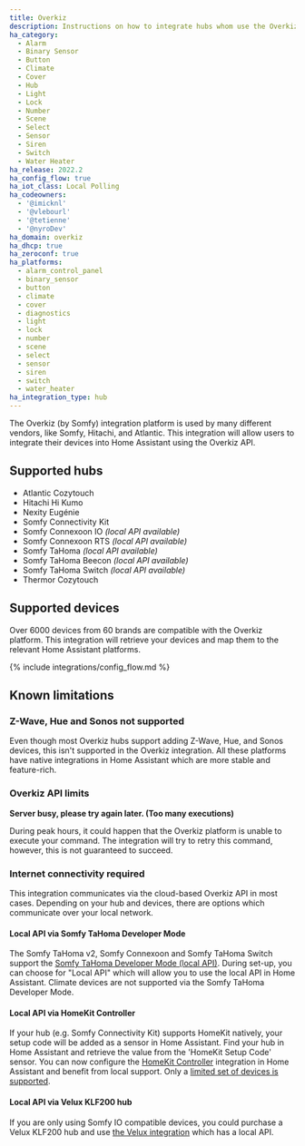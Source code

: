 ```yaml
---
title: Overkiz
description: Instructions on how to integrate hubs whom use the Overkiz platform with Home Assistant.
ha_category:
  - Alarm
  - Binary Sensor
  - Button
  - Climate
  - Cover
  - Hub
  - Light
  - Lock
  - Number
  - Scene
  - Select
  - Sensor
  - Siren
  - Switch
  - Water Heater
ha_release: 2022.2
ha_config_flow: true
ha_iot_class: Local Polling
ha_codeowners:
  - '@imicknl'
  - '@vlebourl'
  - '@tetienne'
  - '@nyroDev'
ha_domain: overkiz
ha_dhcp: true
ha_zeroconf: true
ha_platforms:
  - alarm_control_panel
  - binary_sensor
  - button
  - climate
  - cover
  - diagnostics
  - light
  - lock
  - number
  - scene
  - select
  - sensor
  - siren
  - switch
  - water_heater
ha_integration_type: hub
---
```


The Overkiz (by Somfy) integration platform is used by many different vendors, like Somfy, Hitachi, and Atlantic. This integration will allow users to integrate their devices into Home Assistant using the Overkiz API.

## Supported hubs

- Atlantic Cozytouch
- Hitachi Hi Kumo
- Nexity Eugénie
- Somfy Connectivity Kit
- Somfy Connexoon IO _(local API available)_
- Somfy Connexoon RTS _(local API available)_
- Somfy TaHoma _(local API available)_
- Somfy TaHoma Beecon _(local API available)_
- Somfy TaHoma Switch _(local API available)_
- Thermor Cozytouch

## Supported devices

Over 6000 devices from 60 brands are compatible with the Overkiz platform. This integration will retrieve your devices and map them to the relevant Home Assistant platforms.

{% include integrations/config_flow.md %}

## Known limitations

### Z-Wave, Hue and Sonos not supported

Even though most Overkiz hubs support adding Z-Wave, Hue, and Sonos devices, this isn't supported in the Overkiz integration. All these platforms have native integrations in Home Assistant which are more stable and feature-rich.

### Overkiz API limits

**Server busy, please try again later. (Too many executions)**

During peak hours, it could happen that the Overkiz platform is unable to execute your command. The integration will try to retry this command, however, this is not guaranteed to succeed.

### Internet connectivity required

This integration communicates via the cloud-based Overkiz API in most cases. Depending on your hub and devices, there are options which communicate over your local network.

#### Local API via Somfy TaHoma Developer Mode

The Somfy TaHoma v2, Somfy Connexoon and Somfy TaHoma Switch support the [Somfy TaHoma Developer Mode (local API)](https://github.com/Somfy-Developer/Somfy-TaHoma-Developer-Mode). During set-up, you can choose for "Local API" which will allow you to use the local API in Home Assistant. Climate devices are not supported via the Somfy TaHoma Developer Mode.

#### Local API via HomeKit Controller

If your hub (e.g. Somfy Connectivity Kit) supports HomeKit natively, your setup code will be added as a sensor in Home Assistant. Find your hub in Home Assistant and retrieve the value from the 'HomeKit Setup Code' sensor. You can now configure the [HomeKit Controller](/integrations/homekit_controller/) integration in Home Assistant and benefit from local support. Only a [limited set of devices is supported](https://service.somfy.com/downloads/nl_v5/tahoma-homekitcompatibilitylist_eng.pdf).

#### Local API via Velux KLF200 hub

If you are only using Somfy IO compatible devices, you could purchase a Velux KLF200 hub and use [the Velux integration](/integrations/velux/) which has a local API. 
